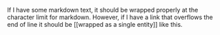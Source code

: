 If I have some markdown text, it should be wrapped properly at the character limit for markdown.
However, if I have a link that overflows the end of line it should be [[wrapped as a single entity]] like this.
